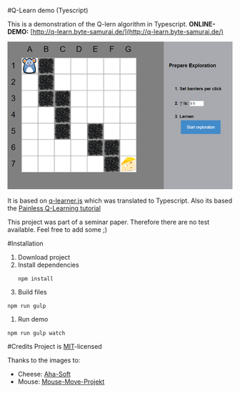 #Q-Learn demo (Tyescript)

This is a demonstration of the Q-lern algorithm in Typescript.
__ONLINE-DEMO:__ [http://q-learn.byte-samurai.de/](http://q-learn.byte-samurai.de/)

![demo](img/demo.png)

It is based on [q-learner.js](https://github.com/nrox/q-learning.js?files=1) which was translated to Typescript.
Also its based the [Painless Q-Learning tutorial](http://mnemstudio.org/path-finding-q-learning-tutorial.htm)


This project was part of a seminar paper. Therefore there are no test available. Feel free to add some ;)

#Installation

1. Download project
1. Install dependencies
    ```
    npm install
    ```
1. Build files
```
npm run gulp
```
1. Run demo
```
npm run gulp watch
```
#Credits
Project is [MIT](LICENSE.txt)-licensed

Thanks to the images to:
 * Cheese: [Aha-Soft](http://www.iconarchive.com/show/desktop-buffet-icons-by-aha-soft/Cheese-icon.html)
 * Mouse:  [Mouse-Move-Projekt](https://movemouse.codeplex.com/)